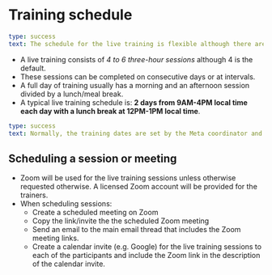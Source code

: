 # Training schedule

```yaml remark
type: success
text: The schedule for the live training is flexible although there are some requirements.
```
- A live training consists of *4 to 6 three-hour sessions* although 4 is the default.
- These sessions can be completed on consecutive days or at intervals.
- A full day of training usually has a morning and an afternoon session divided by a lunch/meal break.
- A typical live training schedule is: **2 days from 9AM-4PM local time each day with a lunch break at 12PM-1PM local time**.

```yaml remark
type: success
text: Normally, the training dates are set by the Meta coordinator and the participating organizations prior to the training preparations.
```

## Scheduling a session or meeting
- Zoom will be used for the live training sessions unless otherwise requested otherwise. A licensed Zoom account will be provided for the trainers.
- When scheduling sessions:
    - Create a scheduled meeting on Zoom
    - Copy the link/invite the the scheduled Zoom meeting
    - Send an email to the main email thread that includes the Zoom meeting links.
    - Create a calendar invite (e.g. Google) for the live training sessions to each of the participants and include the Zoom link in the description of the calendar invite.